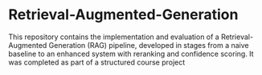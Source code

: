 # Retrieval-Augmented-Generation

This repository contains the implementation and evaluation of a Retrieval-Augmented Generation (RAG) pipeline, developed in stages from a naive baseline to an enhanced system with reranking and confidence scoring. It was completed as part of a structured course project
